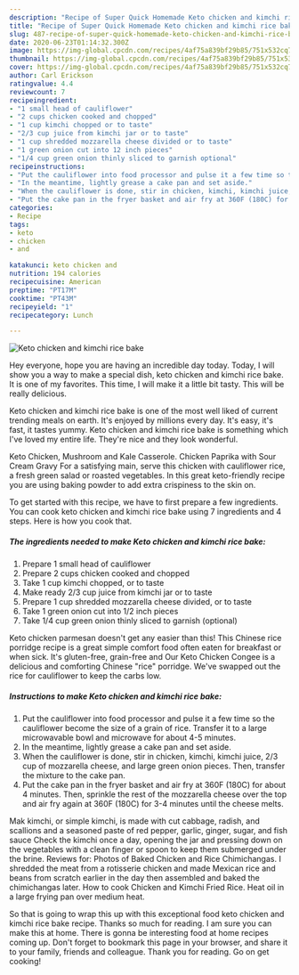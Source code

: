 ```yaml
---
description: "Recipe of Super Quick Homemade Keto chicken and kimchi rice bake"
title: "Recipe of Super Quick Homemade Keto chicken and kimchi rice bake"
slug: 487-recipe-of-super-quick-homemade-keto-chicken-and-kimchi-rice-bake
date: 2020-06-23T01:14:32.300Z
image: https://img-global.cpcdn.com/recipes/4af75a839bf29b85/751x532cq70/keto-chicken-and-kimchi-rice-bake-recipe-main-photo.jpg
thumbnail: https://img-global.cpcdn.com/recipes/4af75a839bf29b85/751x532cq70/keto-chicken-and-kimchi-rice-bake-recipe-main-photo.jpg
cover: https://img-global.cpcdn.com/recipes/4af75a839bf29b85/751x532cq70/keto-chicken-and-kimchi-rice-bake-recipe-main-photo.jpg
author: Carl Erickson
ratingvalue: 4.4
reviewcount: 7
recipeingredient:
- "1 small head of cauliflower"
- "2 cups chicken cooked and chopped"
- "1 cup kimchi chopped or to taste"
- "2/3 cup juice from kimchi jar or to taste"
- "1 cup shredded mozzarella cheese divided or to taste"
- "1 green onion cut into 12 inch pieces"
- "1/4 cup green onion thinly sliced to garnish optional"
recipeinstructions:
- "Put the cauliflower into food processor and pulse it a few time so the cauliflower become the size of a grain of rice. Transfer it to a large microwavable bowl and microwave for about 4-5 minutes."
- "In the meantime, lightly grease a cake pan and set aside."
- "When the cauliflower is done, stir in chicken, kimchi, kimchi juice, 2/3 cup of mozzarella cheese, and large green onion pieces. Then, transfer the mixture to the cake pan."
- "Put the cake pan in the fryer basket and air fry at 360F (180C) for about 4 minutes. Then, sprinkle the rest of the mozzarella cheese over the top and air fry again at 360F (180C) for 3-4 minutes until the cheese melts."
categories:
- Recipe
tags:
- keto
- chicken
- and

katakunci: keto chicken and 
nutrition: 194 calories
recipecuisine: American
preptime: "PT17M"
cooktime: "PT43M"
recipeyield: "1"
recipecategory: Lunch

---
```



![Keto chicken and kimchi rice bake](https://img-global.cpcdn.com/recipes/4af75a839bf29b85/751x532cq70/keto-chicken-and-kimchi-rice-bake-recipe-main-photo.jpg)

Hey everyone, hope you are having an incredible day today. Today, I will show you a way to make a special dish, keto chicken and kimchi rice bake. It is one of my favorites. This time, I will make it a little bit tasty. This will be really delicious.

Keto chicken and kimchi rice bake is one of the most well liked of current trending meals on earth. It's enjoyed by millions every day. It's easy, it's fast, it tastes yummy. Keto chicken and kimchi rice bake is something which I've loved my entire life. They're nice and they look wonderful.

Keto Chicken, Mushroom and Kale Casserole. Chicken Paprika with Sour Cream Gravy For a satisfying main, serve this chicken with cauliflower rice, a fresh green salad or roasted vegetables. In this great keto-friendly recipe you are using baking powder to add extra crispiness to the skin on.


To get started with this recipe, we have to first prepare a few ingredients. You can cook keto chicken and kimchi rice bake using 7 ingredients and 4 steps. Here is how you cook that.

<!--inarticleads1-->

##### The ingredients needed to make Keto chicken and kimchi rice bake:

1. Prepare 1 small head of cauliflower
1. Prepare 2 cups chicken cooked and chopped
1. Take 1 cup kimchi chopped, or to taste
1. Make ready 2/3 cup juice from kimchi jar or to taste
1. Prepare 1 cup shredded mozzarella cheese divided, or to taste
1. Take 1 green onion cut into 1/2 inch pieces
1. Take 1/4 cup green onion thinly sliced to garnish (optional)


Keto chicken parmesan doesn&#39;t get any easier than this! This Chinese rice porridge recipe is a great simple comfort food often eaten for breakfast or when sick. It&#39;s gluten-free, grain-free and Our Keto Chicken Congee is a delicious and comforting Chinese &#34;rice&#34; porridge. We&#39;ve swapped out the rice for cauliflower to keep the carbs low. 

<!--inarticleads2-->

##### Instructions to make Keto chicken and kimchi rice bake:

1. Put the cauliflower into food processor and pulse it a few time so the cauliflower become the size of a grain of rice. Transfer it to a large microwavable bowl and microwave for about 4-5 minutes.
1. In the meantime, lightly grease a cake pan and set aside.
1. When the cauliflower is done, stir in chicken, kimchi, kimchi juice, 2/3 cup of mozzarella cheese, and large green onion pieces. Then, transfer the mixture to the cake pan.
1. Put the cake pan in the fryer basket and air fry at 360F (180C) for about 4 minutes. Then, sprinkle the rest of the mozzarella cheese over the top and air fry again at 360F (180C) for 3-4 minutes until the cheese melts.


Mak kimchi, or simple kimchi, is made with cut cabbage, radish, and scallions and a seasoned paste of red pepper, garlic, ginger, sugar, and fish sauce Check the kimchi once a day, opening the jar and pressing down on the vegetables with a clean finger or spoon to keep them submerged under the brine. Reviews for: Photos of Baked Chicken and Rice Chimichangas. I shredded the meat from a rotisserie chicken and made Mexican rice and beans from scratch earlier in the day then assembled and baked the chimichangas later. How to cook Chicken and Kimchi Fried Rice. Heat oil in a large frying pan over medium heat. 

So that is going to wrap this up with this exceptional food keto chicken and kimchi rice bake recipe. Thanks so much for reading. I am sure you can make this at home. There is gonna be interesting food at home recipes coming up. Don't forget to bookmark this page in your browser, and share it to your family, friends and colleague. Thank you for reading. Go on get cooking!
